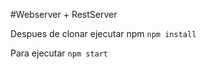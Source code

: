 #Webserver + RestServer

Despues de clonar ejecutar npm ```npm install```

Para ejecutar ```npm start```
